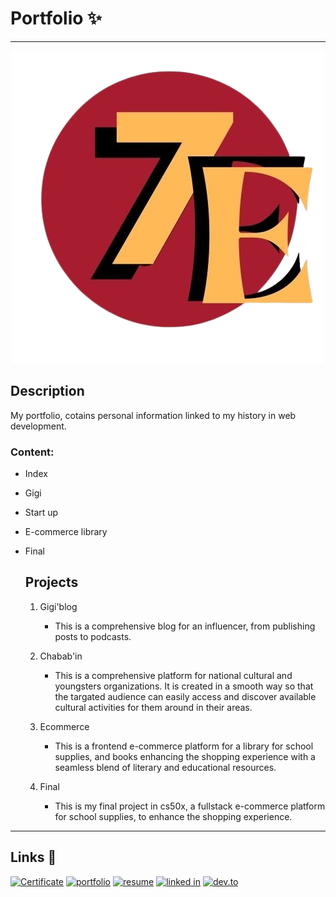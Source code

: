 # Portfolio ✨
---
<p align="center">
  <img src="logo2.png" alt="alt text">
</p>

## Description 
My portfolio, cotains personal information linked to my history in web development.
### Content:
- Index
* Gigi
+ Start up
+ E-commerce library
+ Final
  ## Projects

  1. Gigi'blog
     
     * This is a comprehensive blog for an influencer, from publishing posts to podcasts.
     
  2. Chabab'in
     
      * This is a comprehensive platform for national cultural and youngsters organizations. It is created in a smooth way so that the targated audience can easily access and discover available cultural activities for them around in their areas.
     
  3. Ecommerce
   
      * This is a frontend e-commerce platform for a library for school supplies, and books
           enhancing the shopping experience with a seamless blend of literary and educational resources.
  4. Final
     
      * This is my final project in cs50x, a fullstack e-commerce platform for school supplies,
           to enhance the shopping experience.
---
## Links 🔗
[![Certificate](https://img.shields.io/badge/certificate-000000?style=for-the-badge&logo=pdf&logoColor=white)](CS50x.pdf)
[![portfolio](https://img.shields.io/badge/portfolio-000000?style=for-the-badge&logo=google&logoColor=white)](https://tarenjk24.github.io/port/index.html)
[![resume](https://img.shields.io/badge/Resume-000000?style=for-the-badge&logo=google&logoColor=white)](https://github.com/tarenjk24/port/blob/main/resume.pdf)
[![linked in](https://img.shields.io/badge/Linkedin-000000?style=for-the-badge&logo=Linkedin&logoColor=white)](https://www.linkedin.com/in/eter-nada-9a457a2bb/)
[![dev.to](https://img.shields.io/badge/Dev.to-000000?style=for-the-badge&logo=dev.to&logoColor=white)](https://dev.to/eter7)
